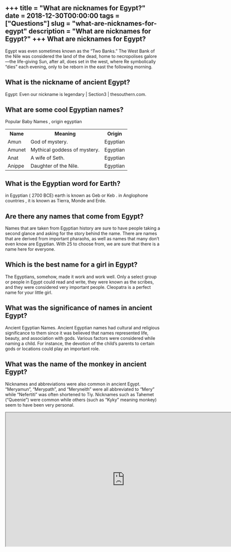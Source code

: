 +++
title = "What are nicknames for Egypt?"
date = 2018-12-30T00:00:00
tags = ["Questions"]
slug = "what-are-nicknames-for-egypt"
description = "What are nicknames for Egypt?"
+++
What are nicknames for Egypt?
-----------------------------

Egypt was even sometimes known as the “Two Banks.” The West Bank of the Nile was considered the land of the dead, home to necropolises galore—the life-giving Sun, after all, does set in the west, where Re symbolically “dies” each evening, only to be reborn in the east the following morning.

What is the nickname of ancient Egypt?
--------------------------------------

Egypt: Even our nickname is legendary | Section3 | thesouthern.com.

What are some cool Egyptian names?
----------------------------------

Popular Baby Names , origin egyptian

<table><tr><th>Name</th><th>Meaning</th><th>Origin</th></tr><tr><td>Amun</td><td>God of mystery.</td><td>Egyptian</td></tr><tr><td>Amunet</td><td>Mythical goddess of mystery.</td><td>Egyptian</td></tr><tr><td>Anat</td><td>A wife of Seth.</td><td>Egyptian</td></tr><tr><td>Anippe</td><td>Daughter of the Nile.</td><td>Egyptian</td></tr></table>

What is the Egyptian word for Earth?
------------------------------------

in Egyptian ( 2700 BCE) earth is known as Geb or Keb . in Anglophone countries , it is known as Tierra, Monde and Erde.

Are there any names that come from Egypt?
-----------------------------------------

Names that are taken from Egyptian history are sure to have people taking a second glance and asking for the story behind the name. There are names that are derived from important pharaohs, as well as names that many don’t even know are Egyptian. With 25 to choose from, we are sure that there is a name here for everyone.

Which is the best name for a girl in Egypt?
-------------------------------------------

The Egyptians, somehow, made it work and work well. Only a select group or people in Egypt could read and write, they were known as the scribes, and they were considered very important people. Cleopatra is a perfect name for your little girl.

What was the significance of names in ancient Egypt?
----------------------------------------------------

Ancient Egyptian Names. Ancient Egyptian names had cultural and religious significance to them since it was believed that names represented life, beauty, and association with gods. Various factors were considered while naming a child. For instance, the devotion of the child’s parents to certain gods or locations could play an important role.

What was the name of the monkey in ancient Egypt?
-------------------------------------------------

Nicknames and abbreviations were also common in ancient Egypt. “Meryamun”, “Merypath”, and “Meryneith” were all abbreviated to “Mery” while “Nefertiti” was often shortened to Tiy. Nicknames such as Tahemet (“Queenie”) were common while others (such as “Kyky” meaning monkey) seem to have been very personal.

<iframe allow="accelerometer; autoplay; clipboard-write; encrypted-media; gyroscope; picture-in-picture" allowfullscreen="" class="__youtube_prefs__  epyt-is-override  no-lazyload" data-no-lazy="1" data-origheight="433" data-origwidth="770" data-skipgform_ajax_framebjll="" height="433" id="_ytid_86179" loading="lazy" src="https://www.youtube.com/embed/24xRXfuDFFI?enablejsapi=1&autoplay=0&cc_load_policy=0&cc_lang_pref=&iv_load_policy=1&loop=0&modestbranding=0&rel=1&fs=1&playsinline=0&autohide=2&theme=dark&color=red&controls=1&" title="YouTube player" width="770"></iframe>
